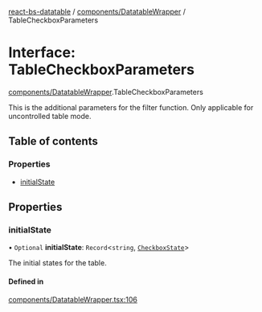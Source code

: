 [react-bs-datatable](../README.md) / [components/DatatableWrapper](../modules/components_DatatableWrapper.md) / TableCheckboxParameters

# Interface: TableCheckboxParameters

[components/DatatableWrapper](../modules/components_DatatableWrapper.md).TableCheckboxParameters

This is the additional parameters for the filter function.
Only applicable for uncontrolled table mode.

## Table of contents

### Properties

- [initialState](components_DatatableWrapper.TableCheckboxParameters.md#initialstate)

## Properties

### initialState

• `Optional` **initialState**: `Record`<`string`, [`CheckboxState`](helpers_types.CheckboxState.md)\>

The initial states for the table.

#### Defined in

[components/DatatableWrapper.tsx:106](https://github.com/imballinst/react-bs-datatable/blob/e9db434/src/components/DatatableWrapper.tsx#L106)
